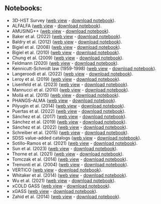 ---
---

## Notebooks:

  - 3D-HST Survey ([web view](3d-hst/plots.html) - [download notebook](3d-hst/plots.jl)).
  - ALFALFA ([web view](alfalfa/plots.html) - [download notebook](alfalfa/plots.jl)).
  - AMUSING++ ([web view](amusing++/plots.html) - [download notebook](amusing++/plots.jl)).
  - Baker et al. (2022) ([web view](baker_2022/plots.html) - [download notebook](baker_2022/plots.jl)).
  - Baldry et al. (2012) ([web view](baldry_2012/plots.html) - [download notebook](baldry_2012/plots.jl)).
  - Bigiel et al. (2008) ([web view](bigiel_2008/plots.html) - [download notebook](bigiel_2008/plots.jl)).
  - Bigiel et al. (2010) ([web view](bigiel_2010/plots.html) - [download notebook](bigiel_2010/plots.jl)).
  - Chung et al. (2009) ([web view](chung_2009/plots.html) - [download notebook](chung_2009/plots.jl)).
  - Feldmann (2020) ([web view](feldmann_2020/plots.html) - [download notebook](feldmann_2020/plots.jl)).
  - Kennicutt-Schmidt law (1959-1998) ([web view](kennicutt_1998/plots.html) - [download notebook](kennicutt_1998/plots.jl)).
  - Langeroodi et al. (2022) ([web view](langeroodi_2022/plots.html) - [download notebook](langeroodi_2022/plots.jl)).
  - Leroy et al. (2019) ([web view](leroy_2019/plots.html) - [download notebook](leroy_2019/plots.jl)).
  - Lisenfeld et al. (2023) ([web view](lisenfeld_2023/plots.html) - [download notebook](lisenfeld_2023/plots.jl)).
  - Mannucci et al. (2010) ([web view](mannucci_2010/plots.html) - [download notebook](mannucci_2010/plots.jl)).
  - Mollá et al. (2015) ([web view](mollá_2015/plots.html) - [download notebook](mollá_2015/plots.jl)).
  - PHANGS–ALMA ([web view](phangs–alma/plots.html) - [download notebook](phangs–alma/plots.jl)).
  - Pilyugin et al. (2014) ([web view](pilyugin_2014/plots.html) - [download notebook](pilyugin_2014/plots.jl)).
  - Puertas et al. (2022) ([web view](puertas_2022/plots.html) - [download notebook](puertas_2022/plots.jl)).
  - Sánchez et al. (2017) ([web view](sánchez_2017/plots.html) - [download notebook](sánchez_2017/plots.jl)).
  - Sánchez et al. (2019) ([web view](sánchez_2019/plots.html) - [download notebook](sánchez_2019/plots.jl)).
  - Sánchez et al. (2022) ([web view](sánchez_2022/plots.html) - [download notebook](sánchez_2022/plots.jl)).
  - Schreiber et al. (2015) ([web view](schreiber_2015/plots.html) - [download notebook](schreiber_2015/plots.jl)).
  - SDSS value-added catalogs ([web view](sdss_vac/plots.html) - [download notebook](sdss_vac/plots.jl)).
  - Sotillo-Ramos et al. (2021) ([web view](sotillo-ramos_2021/plots.html) - [download notebook](sotillo-ramos_2021/plots.jl)).
  - Sun et al. (2023) ([web view](sun_2023/plots.html) - [download notebook](sun_2023/plots.jl)).
  - Thorne et al. (2021) ([web view](thorne_2021/plots.html) - [download notebook](thorne_2021/plots.jl)).
  - Tomczak et al. (2014) ([web view](tomczak_2014/plots.html) - [download notebook](tomczak_2014/plots.jl)).
  - Tremonti et al. (2004) ([web view](tremonti_2004/plots.html) - [download notebook](tremonti_2004/plots.jl)).
  - VERTICO ([web view](vertico/plots.html) - [download notebook](vertico/plots.jl)).
  - Whitaker et al. (2014) ([web view](whitaker_2014/plots.html) - [download notebook](whitaker_2014/plots.jl)).
  - Wu et al. (2021) ([web view](wu_2021/plots.html) - [download notebook](wu_2021/plots.jl)).
  - xCOLD GASS ([web view](xcold-gass/plots.html) - [download notebook](xcold-gass/plots.jl)).
  - xGASS ([web view](xgass/plots.html) - [download notebook](xgass/plots.jl)).
  - Zahid et al. (2014) ([web view](zahid_2014/plots.html) - [download notebook](zahid_2014/plots.jl)).
